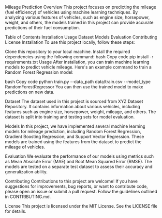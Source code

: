 Mileage Prediction
Overview
This project focuses on predicting the mileage (fuel efficiency) of vehicles using machine learning techniques. By analyzing various features of vehicles, such as engine size, horsepower, weight, and others, the models trained in this project can provide accurate predictions of their fuel consumption.

Table of Contents
Installation
Usage
Dataset
Models
Evaluation
Contributing
License
Installation
To use this project locally, follow these steps:

Clone this repository to your local machine.
Install the required dependencies using the following command:
bash
Copy code
pip install -r requirements.txt
Usage
After installation, you can train machine learning models to predict vehicle mileage. Here's an example command to train a Random Forest Regression model:

bash
Copy code
python train.py --data_path data/train.csv --model_type RandomForestRegressor
You can then use the trained model to make predictions on new data.

Dataset
The dataset used in this project is sourced from XYZ Dataset Repository. It contains information about various vehicles, including features such as engine size, horsepower, weight, mileage, and others. The dataset is split into training and testing sets for model evaluation.

Models
In this project, we have implemented several machine learning models for mileage prediction, including Random Forest Regression, Gradient Boosting Regression, and Support Vector Regression. These models are trained using the features from the dataset to predict the mileage of vehicles.

Evaluation
We evaluate the performance of our models using metrics such as Mean Absolute Error (MAE) and Root Mean Squared Error (RMSE). The models are tested on a separate test dataset to assess their accuracy and generalization ability.

Contributing
Contributions to this project are welcome! If you have suggestions for improvements, bug reports, or want to contribute code, please open an issue or submit a pull request. Follow the guidelines outlined in CONTRIBUTING.md.

License
This project is licensed under the MIT License. See the LICENSE file for details.

